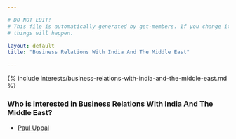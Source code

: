 ```yaml
---

# DO NOT EDIT!
# This file is automatically generated by get-members. If you change it, bad
# things will happen.

layout: default
title: "Business Relations With India And The Middle East"

---
```


{% include interests/business-relations-with-india-and-the-middle-east.md %}

### Who is interested in Business Relations With India And The Middle East?


* [Paul Uppal](/members/paul-uppal.html)
